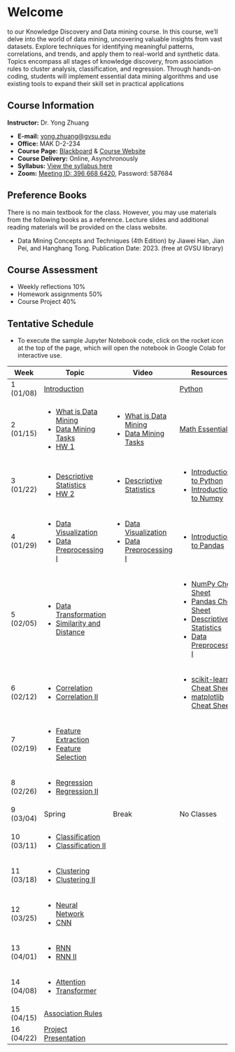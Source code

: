 # Welcome

to our Knowledge Discovery and Data mining course. In this course, we’ll delve into the world of data mining, uncovering valuable insights from vast datasets. Explore techniques for identifying meaningful patterns, correlations, and trends, and apply them to real-world and synthetic data. Topics encompass all stages of knowledge discovery, from association rules to cluster analysis, classification, and regression. Through hands-on coding, students will implement essential data mining algorithms and use existing tools to expand their skill set in practical applications

## Course Information

**Instructor:** Dr. Yong Zhuang

- <i class="fa fa-envelope"></i> **E-mail:** [yong.zhuang@gvsu.edu](mailto:yong.zhuang@gvsu.edu)
- <i class="fa fa-building"></i> **Office:** MAK D-2-234
- <i class="fa fa-book"></i> **Course Page:** [Blackboard](https://lms.gvsu.edu/) & [Course Website](https://gvsu-cis635.github.io)
- <i class="fa fa-chalkboard-teacher"></i> **Course Delivery:** Online, Asynchronously
- <i class="fa fa-book-reader"></i> **Syllabus:** [View the syllabus here](assets/pdf/syllabus.pdf)
- <i class="fa fa-video"></i> **Zoom:** [Meeting ID: 396 668 6420](https://gvsu-edu.zoom.us/j/3966686420?pwd=WGxpc0N4YWcvOU9aWGxWZGYxbXZUdz09), Password: 587684

## Preference Books

There is no main textbook for the class. However, you may use materials from the following books as a reference. Lecture slides and additional reading materials will be provided on the class website.

- Data Mining Concepts and Techniques (4th Edition) by Jiawei Han, Jian Pei, and Hanghang Tong. Publication Date: 2023. (free at GVSU library)

## Course Assessment

- Weekly reflections 10\%
- Homework assignments 50\%
- Course Project 40\%

<!-- Syllabus can be found [here](Syllabus_CIS635_F2023.pdf). -->
<!-- <iframe src="assets/pdf/syllabus.pdf" style="width:100%; height:600px;" frameborder="0"></iframe> -->

## Tentative Schedule

- To execute the sample Jupyter Notebook code, click on the rocket icon <i class="fa fa-rocket" aria-hidden="true"></i> at the top of the page, which will open the notebook in Google Colab for interactive use.

| Week | Topic | Video | Resources |
| --- | --- | --- | --- |
| 1 (01/08) | [Introduction](assets/pdf/course-introduction.pdf) |  | [Python](./python-resources.md) |
| 2 (01/15) | <ul><li>[What is Data Mining](assets/pdf/data-mining-intro.pdf)</li><li>[Data Mining Tasks](assets/pdf/data-mining-tasks.pdf)</li><li>[HW 1](homeworks/1.md)</li> </ul> | <ul><li>[What is Data Mining](https://youtu.be/vLOU_C9U3TM)</li><li>[Data Mining Tasks](https://youtu.be/pPdu-E95Mng)</li></ul> | [Math Essentials](https://courses.washington.edu/css490/2012.Winter/lecture_slides/02_math_essentials.pdf) |
| 3 (01/22) | <ul><li>[Descriptive Statistics](assets/pdf/data-exploration-descriptive-statistics.pdf)</li><li>[HW 2](homeworks/2.md)</li> </ul> | <ul><li>[Descriptive Statistics](https://youtu.be/HDRjhgB6EN0)</li></ul> | <ul><li>[Introduction to Python](samples/python.ipynb)</li><li>[Introduction to Numpy](samples/numpy.ipynb)</li></ul> |
| 4 (01/29) | <ul><li>[Data Visualization](assets/pdf/data-exploration-data-visualization.pdf)</li><li>[Data Preprocessing I](assets/pdf/data-preprocessing1.pdf)</li></ul> | <ul><li>[Data Visualization](https://youtu.be/VcuphW6n1Mo)</li><li>[Data Preprocessing I](https://youtu.be/9EBOeQA6LD0)</li></ul> | <ul><li>[Introduction to Pandas](samples/pandas.ipynb)</li></ul> |
| 5 (02/05) | <ul><li>[Data Transformation]()</li><li> [Similarity and Distance]()</li></ul> |  | <ul><li>[NumPy Cheat Sheet](https://media.geeksforgeeks.org/wp-content/uploads/20240104182515/NumPy-Cheat-Sheet.pdf)</li><li>[Pandas Cheat Sheet](https://pandas.pydata.org/Pandas_Cheat_Sheet.pdf)</li><li>[Descriptive Statistics](samples/descriptive_statistics.ipynb)</li><li>[Data Preprocessing I](samples/preprocessing1.ipynb)</li></ul> |
| 6 (02/12) | <ul><li>[Correlation]()</li><li> [Correlation II]()</li></ul> |  | <ul><li>[scikit-learn Cheat Sheet](https://scikit-learn.org/stable/tutorial/machine_learning_map/index.html)</li><li>[matplotlib Cheat Sheet](https://matplotlib.org/cheatsheets/)</li></ul> |
| 7 (02/19) | <ul><li>[Feature Extraction]()</li><li> [Feature Selection]()</li></ul> |  |  |
| 8 (02/26) | <ul><li>[Regression]()</li><li> [Regression II]()</li></ul> |  |  |
| 9 (03/04) | Spring | Break | No Classes |
| 10 (03/11) | <ul><li>[Classification]()</li><li> [Classification II]()</li></ul> |  |  |
| 11 (03/18) | <ul><li>[Clustering]()</li><li> [Clustering II]()</li></ul> |  |  |
| 12 (03/25) | <ul><li>[Neural Network]()</li><li> [CNN]()</li></ul> |  |  |
| 13 (04/01) | <ul><li>[RNN]()</li><li> [RNN II]()</li></ul> |  |  |
| 14 (04/08) | <ul><li>[Attention]()</li><li> [Transformer]()</li></ul> |  |  |
| 15 (04/15) | [Association Rules]() |  |  |
| 16 (04/22) | [Project Presentation]() |  |  |
